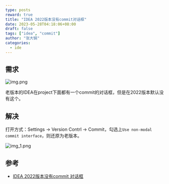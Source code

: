 ```yaml
---
type: posts
reward: true
title: "IDEA 2022版本没有commit对话框"
date: 2023-05-28T04:18:06+08:00
draft: false
tags: ["idea", "commit"]
author: "张大锅"
categories:
  - ide
---
```


## 需求

![img.png](/img/ide/idea/2023-05-28/img.png)

老版本的IDEA在project下面都有一个commit的对话框，但是在2022版本默认没有这个。

## 解决

打开方式：Settings -> Version Contrl -> Commit，勾选上`Use non-modal commit interface`，则还原为老版本。

![img_1.png](/img/ide/idea/2023-05-28/img_1.png)


## 参考

- [IDEA 2022版本没有commit 对话框](https://blog.csdn.net/ISaiSai/article/details/124907435)